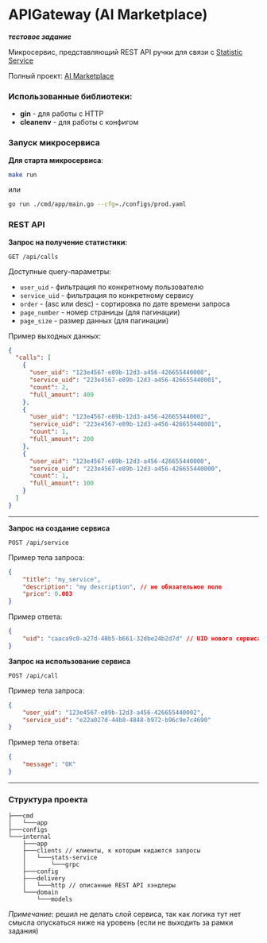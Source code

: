 # APIGateway (AI Marketplace)

***тестовое задание***

Микросервис, представляющий REST API ручки для связи с [Statistic Service](https://github.com/shamank/ai-marketplace-stats-service)

Полный проект: [AI Marketplace](https://github.com/shamank/ai-marketplace)

### Использованные библиотеки:
- **gin** - для работы с HTTP
- **cleanenv** - для работы с конфигом

### Запуск микросервиса

**Для старта микросервиса**:

```sh
make run
```
или
```sh
go run ./cmd/app/main.go --cfg=./configs/prod.yaml
```

### REST API


**Запрос на получение статистики:**
```http request
GET /api/calls
```
Доступные query-параметры:
- `user_uid` - фильтрация по конкретному пользователю
- `service_uid` - фильтрация по конкретному сервису
- `order` - (asc или desc) - сортировка по дате времени запроса
- `page_number` - номер страницы (для пагинации)
- `page_size` - размер данных (для пагинации)

Пример выходных данных:
```json
{
  "calls": [
    {
      "user_uid": "123e4567-e89b-12d3-a456-426655440000",
      "service_uid": "223e4567-e89b-12d3-a456-426655440001",
      "count": 2,
      "full_amount": 400
    },
    {
      "user_uid": "123e4567-e89b-12d3-a456-426655440002",
      "service_uid": "223e4567-e89b-12d3-a456-426655440001",
      "count": 1,
      "full_amount": 200
    },
    {
      "user_uid": "123e4567-e89b-12d3-a456-426655440000",
      "service_uid": "223e4567-e89b-12d3-a456-426655440000",
      "count": 1,
      "full_amount": 100
    }
  ]
}
```
--- 
**Запрос на создание сервиса**
```http request
POST /api/service
```
Пример тела запроса:
```json
{
    "title": "my_service",
    "description": "my description", // не обязательное поле
    "price": 0.003
}
```
Пример ответа:
```json
{
    "uid": "caaca9c0-a27d-40b5-b661-32dbe24b2d7d" // UID нового сервиса
}
```

**Запрос на использование сервиса**
```http request
POST /api/call
```
Пример тела запроса:
```json
{
    "user_uid": "123e4567-e89b-12d3-a456-426655440002",
    "service_uid": "e22a027d-44b8-4848-b972-b96c9e7c4690"
}
```
Пример тела ответа:
```json
{
    "message": "OK"
}
```
--- 


### Структура проекта

```
├───cmd
│   └───app
├───configs
└───internal
    ├───app
    ├───clients // клиенты, к которым кидаются запросы
    │   └───stats-service
    │       └───grpc
    ├───config
    ├───delivery
    │   └───http // описанные REST API хэндлеры
    └───domain
        └───models
```

*Примечание*: решил не делать слой сервиса, так как логика тут нет смысла опускаться ниже на уровень (если не выходить за рамки задания)
